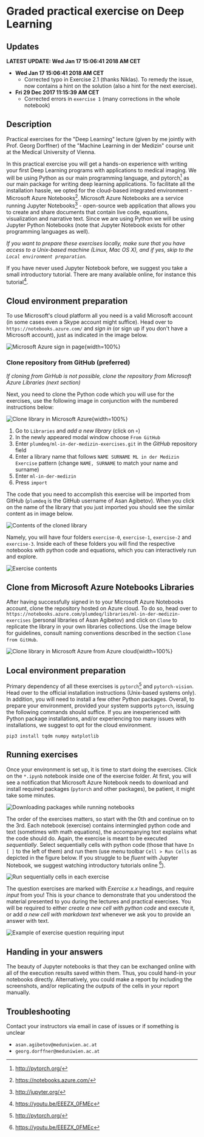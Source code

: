 # Graded practical exercise on Deep Learning

## Updates

**LATEST UPDATE: Wed Jan 17 15:06:41 2018 AM CET**

* **Wed Jan 17 15:06:41 2018 AM CET**
    * Corrected typo in Exercise 2.1 (thanks Niklas). To remedy the issue, now
      contains a hint on the solution (also a hint for the next exercise).
* **Fri 29 Dec 2017 11:15:39 AM CET**
    * Corrected errors in `exercise 1` (many corrections in the whole notebook)

## Description

Practical exercises for the "Deep Learning" lecture (given by me jointly with
Prof. Georg Dorffner) of the "Machine Learning in der Medizin" course unit at
the Medical University of Vienna.

In this practical exercise you will get a hands-on experience with writing your
first Deep Learning programs with applications to medical imaging. We will be
using Python as our main programming language, and pytorch[^1] as our main
package for writing deep learning applications. To facilitate all the
installation hassle, we opted for the cloud-based integrated environment -
Microsoft Azure Notebooks[^2]. Microsoft Azure Notebooks are a service running
Jupyter Notebooks[^3] - open-source web application that allows you to create
and share documents that contain live code, equations, visualization and
narrative text. Since we are using Python we will be using Jupyter Python
Notebooks (note that Jupyter Notebook exists for other programming languages as
well).

*If you want to prepare these exercises locally, make sure that you have access
to a Unix-based machine (Linux, Mac OS X), and if yes, skip to the `Local
environment preparation`.*

[^1]: http://pytorch.org/
[^2]: https://notebooks.azure.com/
[^3]: http://jupyter.org/

If you have never used Jupyter Notebook before, we suggest you take a small
introductory tutorial. There are many available online, for instance this
tutorial[^4].

[^4]: https://youtu.be/EEEZX_0FMEc

## Cloud environment preparation

To use Microsoft's cloud platform all you need is a valid Microsoft account (in
some cases even a Skype account might suffice). Head over to
`https://notebooks.azure.com/` and *sign in* (or sign up if you don't have a
Microsoft account), just as indicated in the image below.

![Microsoft Azure sign in page](./assets/images/azure-signin.png){width=100%}

### Clone repository from GitHub (preferred)

*If cloning from GirHub is not possible, clone the repository from Microsoft
Azure Libraries (next section)*

Next, you need to clone the Python code which you will use for the exercises,
use the following image in conjunction with the numbered instructions below:

![Clone library in Microsoft Azure](./assets/images/azure-clone.png){width=100%}

1. Go to `Libraries` and *add a new library* (click on `+`)
2. In the newly appeared modal window choose `From GitHub`
3. Enter `plumdeq/ml-in-der-medizin-exercises.git` in the *GitHub* repository
   field
4. Enter a library name that follows `NAME SURNAME ML in der Medizin Exercise`
   pattern (change `NAME, SURNAME` to match your name and surname)
5. Enter `ml-in-der-medizin`
6. Press `import`

The code that you need to accomplish this exercise will be imported from
GitHub (`plumdeq` is the GitHub username of Asan Agibetov). When you click on
the name of the library that you just imported you should see the similar
content as in image below. 

![Contents of the cloned library](./assets/images/azure-folders.png)

Namely, you will have four folders `exercise-0`,
`exercise-1`, `exercise-2` and `exercise-3`. Inside each of these folders you
will find the respective notebooks with python code and equations, which you
can interactively run and explore.

![Exercise contents](./assets/images/azure-exercise-contents.png)


## Clone from Microsoft Azure Notebooks Libraries

After having successfully signed in to your Microsoft Azure Notebooks account,
clone the repository hosted on Azure cloud. To do so, head over to
`https://notebooks.azure.com/plumdeq/libraries/ml-in-der-medizin-exercises`
(personal libraries of Asan Agibetov) and click on `Clone` to replicate the
library in your own libraries collections. Use the image below for guidelines,
consult naming conventions described in the section `Clone from GitHub`.


![Clone library in Microsoft Azure from Azure cloud](./assets/images/azure-clone-no-github.png){width=100%}


## Local environment preparation

Primary dependency of all these exercises is `pytorch`[^1] and
`pytorch-vision`. Head over to the official installation instructions
(Unix-based systems only). In addition, you will need to install a few other
Python packages. Overall, to prepare your environment, provided your system
supports `pytorch`, issuing the following commands should suffice. If you are
inexperienced with Python package installations, and/or experiencing too many
issues with installations, we suggest to opt for the cloud environment.

```
pip3 install tqdm numpy matplotlib
```

## Running exercises

Once your environment is set up, it is time to start doing the exercises. Click
on the `*.ipynb` notebook inside one of the exercise folder. At first, you will
see a notification that Microsoft Azure Notebook needs to download and install
required packages (`pytorch` and other packages), be patient, it might take
some minutes.

![Downloading packages while running notebooks](./assets/images/azure-download-packages.png)

The order of the exercises matters, so start with the 0th and continue on to
the 3rd. Each notebook (exercise) contains intermingled python code and text
(sometimes with math equations), the accompanying text explains what the code
should do. Again, the exercise is meant to be executed *sequentially*. Select
sequentially cells with python code (those that have `In [ ]` to the left of
them) and run them (use menu toolbar `Cell > Run Cells` as depicted in the
figure below. If you struggle to be *fluent* with Jupyter Notebook, we suggest
watching introductory tutorials online [^4]).

![Run sequentially cells in each exercise](./assets/images/azure-run-cells.png)

The question exercises are marked with *Exercise x.x* headings, and require
*input* from you! This is your chance to demonstrate that you understood the
material presented to you during the lectures and practical exercises. You will
be required to either *create a new cell with python code* and execute it, or
add *a new cell with markdown text* whenever we ask you to provide an answer
with text.

![Example of exercise question requiring input](./assets/images/azure-insert-cell.png)

## Handing in your answers

The beauty of Jupyter notebooks is that they can be exchanged online with all
of the execution results saved within them. Thus, you could hand-in your
notebooks directly. Alternatively, you could make a report by including the
screenshots, and/or replicating the *outputs* of the cells in your report
manually.

## Troubleshooting

Contact your instructors via email in case of issues or if something is
unclear

* `asan.agibetov@meduniwien.ac.at`  
* `georg.dorffner@meduniwien.ac.at`
